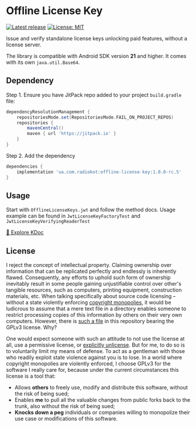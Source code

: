 # Offline License Key
[![Latest release](https://jitpack.io/v/ua.com.radiokot/offline-license-key.svg)](https://jitpack.io/#ua.com.radiokot/offline-license-key)
[![License: MIT](https://img.shields.io/badge/License-MIT-yellow.svg)](https://opensource.org/licenses/MIT)

Issue and verify standalone license keys unlocking paid features, without a license server.

The library is compatible with Android SDK version **21** and higher.
It comes with its own `java.util.Base64`.

## Dependency

Step 1. Ensure you have JitPack repo added to your project `build.gradle` file:
```groovy
dependencyResolutionManagement {
    repositoriesMode.set(RepositoriesMode.FAIL_ON_PROJECT_REPOS)
    repositories {
        mavenCentral()
        maven { url 'https://jitpack.io' }
    }
}
```

Step 2. Add the dependency
```groovy
dependencies {
    implementation 'ua.com.radiokot:offline-license-key:1.0.0-rc.5'
}
```

## Usage
Start with `OfflineLicenseKeys.jwt` and follow the method docs.
Usage example can be found in `JwtLicenseKeyFactoryTest` and `JwtLicenseKeyVerifyingReaderTest`

[📖 Explore KDoc](https://javadoc.jitpack.io/ua/com/radiokot/offline-license-key/latest/javadoc/index.html)

## License
I reject the concept of intellectual property. Claiming ownership over information that can be replicated perfectly and endlessly is inherently flawed. Consequently, any efforts to uphold such form of ownership inevitably result in some people gaining unjustifiable control over other's tangible resources, such as computers, printing equipment, construction materials, etc.
When talking specifically about source code licensing – without a state violently enforcing [copyright monopolies](https://torrentfreak.com/language-matters-framing-the-copyright-monopoly-so-we-can-keep-our-liberties-130714/), it would be ludicrous to assume that a mere text file in a directory enables someone to restrict processing copies of this information by others on their very own computers.
However, there is [such a file](LICENSE) in this repository bearing the GPLv3 license. Why?

One would expect someone with such an attitude to not use the license at all, use a permissive license, or [explicitly unlicense](https://unlicense.org/).
But for me, to do so is to voluntarily limit my means of defense. To act as a gentleman with those who readily exploit state violence against you is to lose.
In a world where copyright monopolies are violently enforced, I choose GPLv3 for the software I really care for, because under the current circumstances this license is a tool that:
- Allows **others** to freely use, modify and distribute this software, without the risk of being sued;
- Enables **me** to pull all the valuable changes from public forks back to the trunk, also without the risk of being sued;
- **Knocks down a peg** individuals or companies willing to monopolize their use case or modifications of this software.
